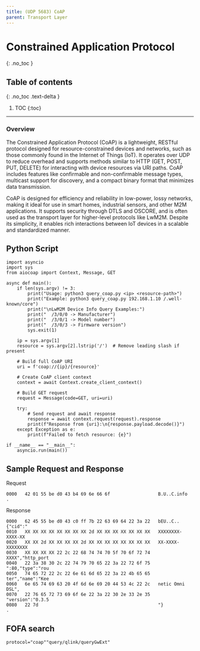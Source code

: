 ```yaml
---
title: (UDP 5683) CoAP
parent: Transport Layer
---
```


# Constrained Application Protocol
{: .no_toc }

## Table of contents
{: .no_toc .text-delta }

1. TOC
{:toc}

---

### Overview
The Constrained Application Protocol (CoAP) is a lightweight, RESTful protocol designed for resource-constrained devices and networks, such as those commonly found in the Internet of Things (IoT). It operates over UDP to reduce overhead and supports methods similar to HTTP (GET, POST, PUT, DELETE) for interacting with device resources via URI paths. CoAP includes features like confirmable and non-confirmable message types, multicast support for discovery, and a compact binary format that minimizes data transmission.

CoAP is designed for efficiency and reliability in low-power, lossy networks, making it ideal for use in smart homes, industrial sensors, and other M2M applications. It supports security through DTLS and OSCORE, and is often used as the transport layer for higher-level protocols like LwM2M. Despite its simplicity, it enables rich interactions between IoT devices in a scalable and standardized manner.

## Python Script
```
import asyncio
import sys
from aiocoap import Context, Message, GET

async def main():
    if len(sys.argv) != 3:
        print("Usage: python3 query_coap.py <ip> <resource-path>")
        print("Example: python3 query_coap.py 192.168.1.10 /.well-known/core")
        print("\nLwM2M Device Info Query Examples:")
        print("  /3/0/0 -> Manufacturer")
        print("  /3/0/1 -> Model number")
        print("  /3/0/3 -> Firmware version")
        sys.exit(1)

    ip = sys.argv[1]
    resource = sys.argv[2].lstrip('/')  # Remove leading slash if present

    # Build full CoAP URI
    uri = f'coap://{ip}/{resource}'

    # Create CoAP client context
    context = await Context.create_client_context()

    # Build GET request
    request = Message(code=GET, uri=uri)

    try:
        # Send request and await response
        response = await context.request(request).response
        print(f"Response from {uri}:\n{response.payload.decode()}")
    except Exception as e:
        print(f"Failed to fetch resource: {e}")

if __name__ == "__main__":
    asyncio.run(main())
```

## Sample Request and Response
Request
```
0000   42 01 55 be d0 43 b4 69 6e 66 6f                  B.U..C.info                                               .
```
Response
```
0000   62 45 55 be d0 43 c0 ff 7b 22 63 69 64 22 3a 22   bEU..C..{"cid":"
0010   XX XX XX XX XX XX XX XX 2d XX XX XX XX XX XX XX   XXXXXXXX-XXXX-XX
0020   XX XX 2d XX XX XX XX 2d XX XX XX XX XX XX XX XX   XX-XXXX-XXXXXXXX
0030   XX XX XX XX 22 2c 22 68 74 74 70 5f 70 6f 72 74   XXXX","http_port
0040   22 3a 38 30 2c 22 74 79 70 65 22 3a 22 72 6f 75   ":80,"type":"rou
0050   74 65 72 22 2c 22 6e 61 6d 65 22 3a 22 4b 65 65   ter","name":"Kee
0060   6e 65 74 69 63 20 4f 6d 6e 69 20 44 53 4c 22 2c   netic Omni DSL",
0070   22 76 65 72 73 69 6f 6e 22 3a 22 30 2e 33 2e 35   "version":"0.3.5
0080   22 7d                                             "}                                               .
```

## FOFA search 
```
protocol="coap""query/qlink/queryGwExt"
```